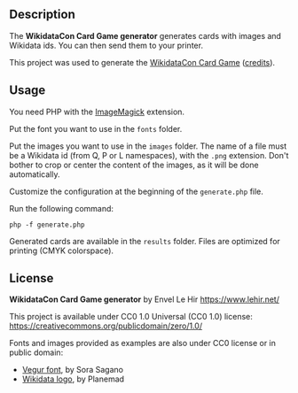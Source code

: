 ## Description

The **WikidataCon Card Game generator** generates cards with images and Wikidata ids. You can then send them to your printer.

This project was used to generate the [WikidataCon Card Game](https://www.lehir.net/the-wikidatacon-card-game-or-how-to-thank-thousand-wikimedians-at-once/) ([credits](https://www.wikidata.org/wiki/User:Envlh/WikidataCon_Card_Game)).

## Usage

You need PHP with the [ImageMagick](https://www.php.net/manual/en/book.imagick.php) extension.

Put the font you want to use in the `fonts` folder.

Put the images you want to use in the `images` folder. The name of a file must be a Wikidata id (from Q, P or L namespaces), with the `.png` extension. Don't bother to crop or center the content of the images, as it will be done automatically.

Customize the configuration at the beginning of the `generate.php` file.

Run the following command:

    php -f generate.php

Generated cards are available in the `results` folder. Files are optimized for printing (CMYK colorspace).

## License

**WikidataCon Card Game generator** by Envel Le Hir <https://www.lehir.net/>

This project is available under CC0 1.0 Universal (CC0 1.0) license:
<https://creativecommons.org/publicdomain/zero/1.0/>

Fonts and images provided as examples are also under CC0 license or in public domain:
* [Vegur font](http://dotcolon.net/font/vegur/), by Sora Sagano
* [Wikidata logo](https://commons.wikimedia.org/wiki/File:Wikidata-logo.svg), by Planemad
